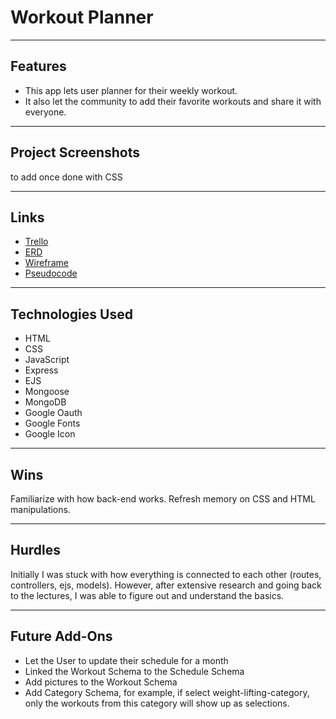 # Workout Planner
---
## Features
- This app lets user planner for their weekly workout. 
- It also let the community to add their favorite workouts and share it with everyone.
---

## Project Screenshots

to add once done with CSS




---

## Links
- [Trello](https://whimsical.com/ga-project-02-WfMXTfDJiFG2nbeKqdyxmG)
- [ERD](https://lucid.app/lucidchart/33d6ab39-7949-43c8-b828-3e0ead6245bb/edit?view_items=~7TL2xNExdQy%2C7-TL7n03F8z7%2Cg5TL~QOm0nG4%2CoCpMS3jNEBky%2C5mULj6G8NYB9&invitationId=inv_e674c9e9-dc2d-4bb4-be45-b9f0536e9d9e#)
- [Wireframe](https://whimsical.com/ga-project-02-WfMXTfDJiFG2nbeKqdyxmG)
- [Pseudocode](https://docs.google.com/document/d/1VOesUp2EXA2j8L3ZddxWR7f7b98kpJwnNBxCJGTCCo4/edit?usp=sharing)
---

## Technologies Used
- HTML
- CSS
- JavaScript
- Express
- EJS
- Mongoose
- MongoDB
- Google Oauth
- Google Fonts
- Google Icon

---
## Wins
Familiarize with how back-end works. Refresh memory on CSS and HTML manipulations.

---

## Hurdles
Initially I was stuck with how everything is connected to each other (routes, controllers, ejs, models). However, after extensive research and going back to the lectures, I was able to figure out and understand the basics.

---

## Future Add-Ons
- Let the User to update their schedule for a month
- Linked the Workout Schema to the Schedule Schema
- Add pictures to the Workout Schema
- Add Category Schema, for example, if select weight-lifting-category, only the workouts from this category will show up as selections.

